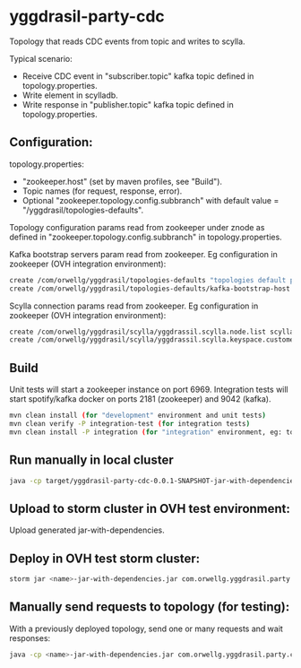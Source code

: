 # yggdrasil-party-cdc
Topology that reads CDC events from topic and writes to scylla.

Typical scenario:
- Receive CDC event in "subscriber.topic" kafka topic defined in topology.properties.
- Write element in scylladb.
- Write response in "publisher.topic" kafka topic defined in topology.properties.


## Configuration:

topology.properties:
- "zookeeper.host" (set by maven profiles, see "Build").
- Topic names (for request, response, error).
- Optional "zookeeper.topology.config.subbranch" with default value = "/yggdrasil/topologies-defaults".

Topology configuration params read from zookeeper under znode as defined in "zookeeper.topology.config.subbranch" in topology.properties.

Kafka bootstrap servers param read from zookeeper. Eg configuration in zookeeper (OVH integration environment):

```sh
create /com/orwellg/yggdrasil/topologies-defaults "topologies default params"
create /com/orwellg/yggdrasil/topologies-defaults/kafka-bootstrap-host hdf-node1:6667,hdf-node4:6667,hdf-node5:6667
```

Scylla connection params read from zookeeper. Eg configuration in zookeeper (OVH integration environment):

```sh
create /com/orwellg/yggdrasil/scylla/yggdrassil.scylla.node.list scylla-node1:9042,scylla-node2:9042,scylla-node3:9042
create /com/orwellg/yggdrasil/scylla/yggdrassil.scylla.keyspace.customer.product Customer_Product_DB
```


## Build

Unit tests will start a zookeeper instance on port 6969. Integration tests will start spotify/kafka docker on ports 2181 (zookeeper) and 9042 (kafka).

```sh
mvn clean install (for "development" environment and unit tests)
mvn clean verify -P integration-test (for integration tests)
mvn clean install -P integration (for "integration" environment, eg: to be deployed in OVH SID; does not execute tests)
```

## Run manually in local cluster

```sh
java -cp target/yggdrasil-party-cdc-0.0.1-SNAPSHOT-jar-with-dependencies.jar com.orwellg.yggdrasil.party.cdc.topology.CDCPartyTopology local
```

## Upload to storm cluster in OVH test environment:

Upload generated jar-with-dependencies.


## Deploy in OVH test storm cluster:


```sh
storm jar <name>-jar-with-dependencies.jar com.orwellg.yggdrasil.party.cdc.topology.CDCPartyTopology -c nimbus.host=hdf-node2
```


## Manually send requests to topology (for testing):

With a previously deployed topology, send one or many requests and wait responses:

```sh
java -cp <name>-jar-with-dependencies.jar com.orwellg.yggdrasil.party.cdc.topology.CDCPartyRequestSender 1
```

